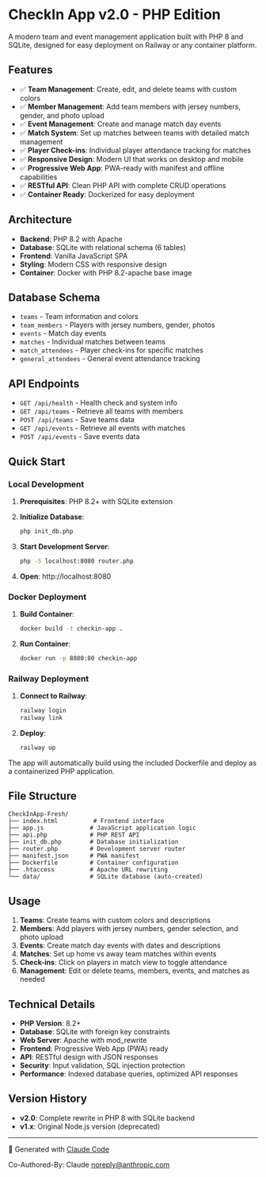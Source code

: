 # CheckIn App v2.0 - PHP Edition

A modern team and event management application built with PHP 8 and SQLite, designed for easy deployment on Railway or any container platform.

## Features

- ✅ **Team Management**: Create, edit, and delete teams with custom colors
- ✅ **Member Management**: Add team members with jersey numbers, gender, and photo upload
- ✅ **Event Management**: Create and manage match day events
- ✅ **Match System**: Set up matches between teams with detailed match management
- ✅ **Player Check-ins**: Individual player attendance tracking for matches
- ✅ **Responsive Design**: Modern UI that works on desktop and mobile
- ✅ **Progressive Web App**: PWA-ready with manifest and offline capabilities
- ✅ **RESTful API**: Clean PHP API with complete CRUD operations
- ✅ **Container Ready**: Dockerized for easy deployment

## Architecture

- **Backend**: PHP 8.2 with Apache
- **Database**: SQLite with relational schema (6 tables)
- **Frontend**: Vanilla JavaScript SPA
- **Styling**: Modern CSS with responsive design
- **Container**: Docker with PHP 8.2-apache base image

## Database Schema

- `teams` - Team information and colors
- `team_members` - Players with jersey numbers, gender, photos
- `events` - Match day events
- `matches` - Individual matches between teams
- `match_attendees` - Player check-ins for specific matches
- `general_attendees` - General event attendance tracking

## API Endpoints

- `GET /api/health` - Health check and system info
- `GET /api/teams` - Retrieve all teams with members
- `POST /api/teams` - Save teams data
- `GET /api/events` - Retrieve all events with matches
- `POST /api/events` - Save events data

## Quick Start

### Local Development

1. **Prerequisites**: PHP 8.2+ with SQLite extension

2. **Initialize Database**:
   ```bash
   php init_db.php
   ```

3. **Start Development Server**:
   ```bash
   php -S localhost:8080 router.php
   ```

4. **Open**: http://localhost:8080

### Docker Deployment

1. **Build Container**:
   ```bash
   docker build -t checkin-app .
   ```

2. **Run Container**:
   ```bash
   docker run -p 8080:80 checkin-app
   ```

### Railway Deployment

1. **Connect to Railway**:
   ```bash
   railway login
   railway link
   ```

2. **Deploy**:
   ```bash
   railway up
   ```

The app will automatically build using the included Dockerfile and deploy as a containerized PHP application.

## File Structure

```
CheckInApp-Fresh/
├── index.html          # Frontend interface
├── app.js             # JavaScript application logic
├── api.php            # PHP REST API
├── init_db.php        # Database initialization
├── router.php         # Development server router
├── manifest.json      # PWA manifest
├── Dockerfile         # Container configuration
├── .htaccess          # Apache URL rewriting
└── data/              # SQLite database (auto-created)
```

## Usage

1. **Teams**: Create teams with custom colors and descriptions
2. **Members**: Add players with jersey numbers, gender selection, and photo upload
3. **Events**: Create match day events with dates and descriptions
4. **Matches**: Set up home vs away team matches within events
5. **Check-ins**: Click on players in match view to toggle attendance
6. **Management**: Edit or delete teams, members, events, and matches as needed

## Technical Details

- **PHP Version**: 8.2+
- **Database**: SQLite with foreign key constraints
- **Web Server**: Apache with mod_rewrite
- **Frontend**: Progressive Web App (PWA) ready
- **API**: RESTful design with JSON responses
- **Security**: Input validation, SQL injection protection
- **Performance**: Indexed database queries, optimized API responses

## Version History

- **v2.0**: Complete rewrite in PHP 8 with SQLite backend
- **v1.x**: Original Node.js version (deprecated)

---

🤖 Generated with [Claude Code](https://claude.ai/code)

Co-Authored-By: Claude <noreply@anthropic.com>